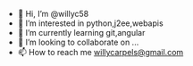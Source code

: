- 👋 Hi, I’m @willyc58
- 👀 I’m interested in python,j2ee,webapis
- 🌱 I’m currently learning git,angular
- 💞️ I’m looking to collaborate on ...
- 📫 How to reach me willycarpels@gmail.com

<!---
willyc58/willyc58 is a ✨ special ✨ repository because its `README.md` (this file) appears on your GitHub profile.
You can click the Preview link to take a look at your changes.
--->
